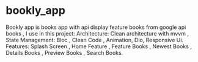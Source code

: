 # bookly_app

Bookly app is books app with api display feature books from google api books , I use in this project:
Architecture: Clean architecture with mvvm , State Management: Bloc ,  Clean Code , Animation,
Dio, Responsive Ui.
Features: Splash Screen , Home Feature , Feature Books , Newest Books , Details Books , Preview Books , Search Books.
